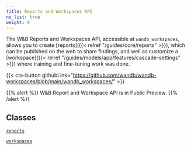 ```yaml
---
title: Reports and Workspaces API
no_list: true
weight: 9
---
```


The W&B Reports and Workspaces API, accessible at `wandb_workspaces`, allows you to create [reports]({{< relref "/guides/core/reports" >}}), which can be published on the web to share findings, and well as customize a [workspace]({{< relref "/guides/models/app/features/cascade-settings" >}}) where training and fine-tuning work was done. 


{{< cta-button githubLink="https://github.com/wandb/wandb-workspaces/blob/main/wandb_workspaces/" >}}

{{% alert %}}
W&B Report and Workspace API is in Public Preview.
{{% /alert %}}

## Classes

[`reports`](./reports.md)

[`workspaces`](./workspaces.md)

